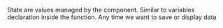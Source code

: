 State are values managed by the component.
Similar to variables declaration inside the function.
Any time we want to save or display data 